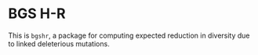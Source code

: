 # BGS H-R

This is ``bgshr``, a package for computing expected reduction in diversity due
to linked deleterious mutations.

